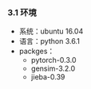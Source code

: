 ### 3.1 环境

+ 系统：ubuntu 16.04
+ 语言：python 3.6.1
+ packges：
  + pytorch-0.3.0
  + gensim-3.2.0
  + jieba-0.39
